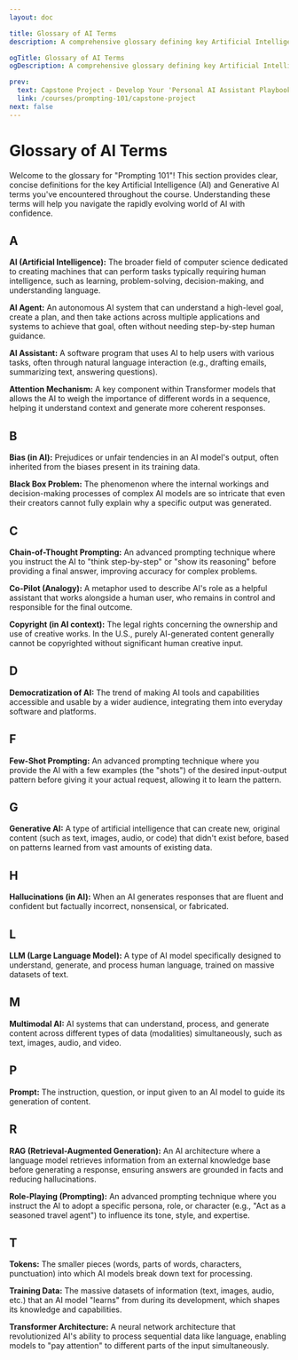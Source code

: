 ```yaml
---
layout: doc

title: Glossary of AI Terms
description: A comprehensive glossary defining key Artificial Intelligence (AI) and Generative AI terms used in the Prompting 101 course, from LLMs to prompting techniques.

ogTitle: Glossary of AI Terms
ogDescription: A comprehensive glossary defining key Artificial Intelligence (AI) and Generative AI terms used in the Prompting 101 course, from LLMs to prompting techniques.

prev:
  text: Capstone Project - Develop Your 'Personal AI Assistant Playbook'
  link: /courses/prompting-101/capstone-project
next: false
---
```

# Glossary of AI Terms

Welcome to the glossary for "Prompting 101"! This section provides clear, concise definitions for the key Artificial Intelligence (AI) and Generative AI terms you've encountered throughout the course. Understanding these terms will help you navigate the rapidly evolving world of AI with confidence.

## A

**AI (Artificial Intelligence):** The broader field of computer science dedicated to creating machines that can perform tasks typically requiring human intelligence, such as learning, problem-solving, decision-making, and understanding language.

**AI Agent:** An autonomous AI system that can understand a high-level goal, create a plan, and then take actions across multiple applications and systems to achieve that goal, often without needing step-by-step human guidance.

**AI Assistant:** A software program that uses AI to help users with various tasks, often through natural language interaction (e.g., drafting emails, summarizing text, answering questions).

**Attention Mechanism:** A key component within Transformer models that allows the AI to weigh the importance of different words in a sequence, helping it understand context and generate more coherent responses.

## B

**Bias (in AI):** Prejudices or unfair tendencies in an AI model's output, often inherited from the biases present in its training data.

**Black Box Problem:** The phenomenon where the internal workings and decision-making processes of complex AI models are so intricate that even their creators cannot fully explain why a specific output was generated.

## C

**Chain-of-Thought Prompting:** An advanced prompting technique where you instruct the AI to "think step-by-step" or "show its reasoning" before providing a final answer, improving accuracy for complex problems.

**Co-Pilot (Analogy):** A metaphor used to describe AI's role as a helpful assistant that works alongside a human user, who remains in control and responsible for the final outcome.

**Copyright (in AI context):** The legal rights concerning the ownership and use of creative works. In the U.S., purely AI-generated content generally cannot be copyrighted without significant human creative input.

## D

**Democratization of AI:** The trend of making AI tools and capabilities accessible and usable by a wider audience, integrating them into everyday software and platforms.

## F

**Few-Shot Prompting:** An advanced prompting technique where you provide the AI with a few examples (the "shots") of the desired input-output pattern before giving it your actual request, allowing it to learn the pattern.

## G

**Generative AI:** A type of artificial intelligence that can create new, original content (such as text, images, audio, or code) that didn't exist before, based on patterns learned from vast amounts of existing data.

## H

**Hallucinations (in AI):** When an AI generates responses that are fluent and confident but factually incorrect, nonsensical, or fabricated.

## L

**LLM (Large Language Model):** A type of AI model specifically designed to understand, generate, and process human language, trained on massive datasets of text.

## M

**Multimodal AI:** AI systems that can understand, process, and generate content across different types of data (modalities) simultaneously, such as text, images, audio, and video.

## P

**Prompt:** The instruction, question, or input given to an AI model to guide its generation of content.

## R

**RAG (Retrieval-Augmented Generation):** An AI architecture where a language model retrieves information from an external knowledge base before generating a response, ensuring answers are grounded in facts and reducing hallucinations.

**Role-Playing (Prompting):** An advanced prompting technique where you instruct the AI to adopt a specific persona, role, or character (e.g., "Act as a seasoned travel agent") to influence its tone, style, and expertise.

## T

**Tokens:** The smaller pieces (words, parts of words, characters, punctuation) into which AI models break down text for processing.

**Training Data:** The massive datasets of information (text, images, audio, etc.) that an AI model "learns" from during its development, which shapes its knowledge and capabilities.

**Transformer Architecture:** A neural network architecture that revolutionized AI's ability to process sequential data like language, enabling models to "pay attention" to different parts of the input simultaneously.